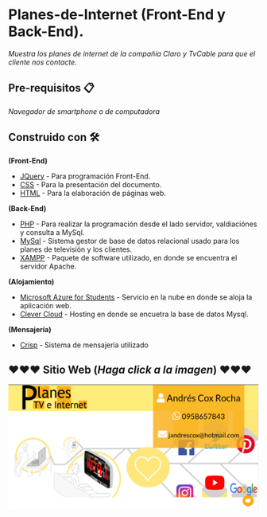 # Planes-de-Internet (Front-End y Back-End).
_Muestra los planes de internet de la compañía Claro y TvCable para que el cliente nos contacte._

## Pre-requisitos 📋
_Navegador de smartphone o de computadora_

## Construido con 🛠️
**(Front-End)**
* [JQuery](https://jquery.com/) - Para programación Front-End.
* [CSS](https://www.w3.org/Style/CSS/Overview.en.html) - Para la presentación del documento.
* [HTML](https://rometools.github.io/rome/) - Para la elaboración de páginas web.

**(Back-End)**
* [PHP](https://www.php.net/) - Para realizar la programación desde el lado servidor, valdiaciónes y consulta a MySql.
* [MySql](https://www.mysql.com/) - Sistema gestor de base de datos relacional usado para los planes de televisión y los clientes.
* [XAMPP](https://www.apachefriends.org/es/index.html) - Paquete de software utilizado, en donde se encuentra el servidor Apache.

**(Alojamiento)**
* [Microsoft Azure for Students](https://azure.microsoft.com/es-es/) - Servicio en la nube en donde se aloja la aplicación web.
* [Clever Cloud](https://www.clever-cloud.com/en/mysql-hosting) - Hosting en donde se encuetra la base de datos Mysql.

**(Mensajería)**
* [Crisp](https://crisp.chat/es/) - Sistema de mensajería utilizado

## ❤️❤️❤️ Sitio Web (_Haga click a la imagen_) ❤️❤️❤️
[![Sitio web](https://raw.githubusercontent.com/JimyCoxRocha/Planes-de-Internet/master/Planes%20de%20internet.png)](https://andrescoxrocha.azurewebsites.net/)
